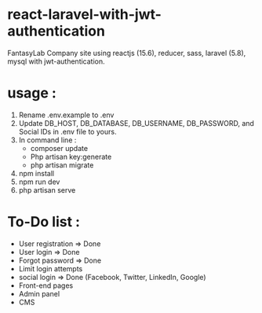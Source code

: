 # react-laravel-with-jwt-authentication
FantasyLab Company site using reactjs (15.6), reducer, sass, laravel (5.8), mysql with jwt-authentication.

# usage :
1. Rename .env.example to .env
2. Update DB_HOST, DB_DATABASE, DB_USERNAME, DB_PASSWORD, and Social IDs in .env file to yours.
3. In command line : 
   - composer update
   - Php artisan key:generate
   - php artisan migrate
4. npm install
5. npm run dev
6. php artisan serve

# To-Do list :
- User registration => Done
- User login  => Done
- Forgot password => Done
- Limit login attempts
- social login => Done (Facebook, Twitter, LinkedIn, Google)
- Front-end pages
- Admin panel 
- CMS

